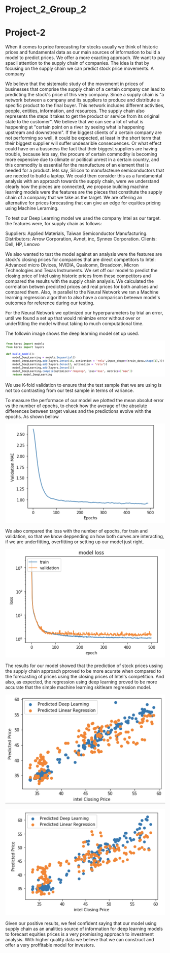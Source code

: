 # Project_2_Group_2

# Project-2

When it comes to price forecasting for stocks usually we think of historic prices and fundamental data as our main sources of information to build a model to predict prices. We offer a more exacting approach. We want to pay spacil attention to the supply chain of companies. The idea is that by focusing on the supply chain we can predict stock price movements. A company 


We believe that the sistematic study of the movememt in prices of businesses that comprise the supply chain of a certain company can lead to predicting the stock's price of this very company. Since a supply chain is "a network between a company and its suppliers to produce and distribute a specific product to the final buyer. This network includes different activities, people, entities, information, and resources. The supply chain also represents the steps it takes to get the product or service from its original state to the customer". We believe that we can see a lot of what is happening at "certain point on a river by seeing what is happening upstream and downstream". If the biggest clients of a certain company are not performing so well, it could be expected, at least in the short term that their biggest supplier will suffer undesarible consecuences. Or what effect could have on a bussness the fact that their biggest suppliers are having trouble, because lets say, the procure of certain commodity is becoming more expensive due to climate or political unrest in a certain country, and this commodity is essential for the manufacture of an element that is needed for a product. lets say, Silicon to manufacteure semiconductors that are needed to build a laptop. We could then consider this as a fundamental analysis with an approach towards the supply chain, were we understand clearly how the pieces are connected, we propose building machine learning models were the features are the pieces that constitute the supply chain of a company that we take as the target. We are offering an alternative for prices forecasting that can give an edge for equities pricing using Machine Lerarning.

To test our Deep Learning model we used the company Intel as our target. the features were, for supply chain as follows:

Suppliers: Applied Materials, Taiwan Semiconductor Manufacturing.
Distributors: Arrow Corporation, Avnet, inc, Synnex Corporation.
Clients: Dell, HP, Lenovo

We also wanted to test the model against an analysis were the features are stock's closing prices for companies that are direct competitors to Intel: Advanced micro Divices, NVIDIA, Qualcomn, Broadcom, Micron Technologies and Texas Instruments. We set off our model to predict the closing price of Intel using historic prices from these competitors and compared the results with the supply chain analysis. We calculated the correlation betwen predicted prices and real prices for both analises and compared them. Also, in parallel to the Neural Network we ran a Machine learning regression algorithm to also have a comparison beteewn model's outcomes for reference during our testing.

For the Neural Network we optimized our hyperparameters by trial an error, until we found a set up that would minimize error without over or underfitting the model without taking to much computational time.

The followin image shows the deep learning model set up used.


![model setup](/images/model.png)


We use K-fold validation to ensure that the test sample that we are using is not too contrasting from our test sample in terms of variance.

To measure the performace of our model we plotted the mean absolut error vs the number of epochs, to check how the average of the absolute differences between target values and the predictions evolve with the epochs. As shown bellow

![MAE_vs_epochs](/images/MAE_vs_epochs.png)

We also compared the loss with the number of epochs, for train and validation, so that we know deppending on how both curves are interacting, if we are underfitting, overfitting or setting up our model just right.

![loss_vs_epochs](/images/loss_vs_epochs.png)

The results for our model showed that the prediction of stock prices ussing the supply chain approach pproved to be more acurate when compared to the forecasting of prices using the closing prices of Intel's competition. And also, as expected, the regression using deep learning proved to be more accurate that the simple machine learning skitlearn regression model.

![supply_chain](/images/supply_chain.png)

![competition](/images/competition.png)

Given our positive results, we feel confident saying that our model  using supply chain as an analitics source of information for deep learning models to forecast equities prices is a very promissing approach to investment analysis. With higher quality data we believe that we can construct and offer a very proffitable model for investors.
